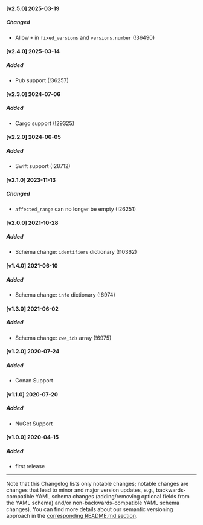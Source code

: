 #### [v2.5.0] 2025-03-19
##### Changed
- Allow `+` in `fixed_versions` and `versions.number` (!36490)
#### [v2.4.0] 2025-03-14
##### Added
- Pub support (!36257)
#### [v2.3.0] 2024-07-06
##### Added
- Cargo support (!29325)
#### [v2.2.0] 2024-06-05
##### Added
- Swift support (!28712)
#### [v2.1.0] 2023-11-13
##### Changed
- `affected_range` can no longer be empty (!26251)
#### [v2.0.0] 2021-10-28
##### Added
- Schema change: `identifiers` dictionary (!10362)
#### [v1.4.0] 2021-06-10
##### Added
- Schema change: `info` dictionary (!6974)
#### [v1.3.0] 2021-06-02
##### Added
- Schema change: `cwe_ids` array (!6975)
#### [v1.2.0] 2020-07-24
##### Added
- Conan Support
#### [v1.1.0] 2020-07-20
##### Added
- NuGet Support
#### [v1.0.0] 2020-04-15
##### Added
- first release

----

Note that this Changelog lists only notable changes; notable changes are
changes that lead to minor and major version updates, e.g.,
backwards-compatible YAML schema changes (adding/removing optional fields from
the YAML schema) and/or non-backwards-compatible YAML schema changes).  You can
find more details about our semantic versioning approach in the [corresponding README.md section](https://gitlab.com/gitlab-org/security-products/gemnasium-db#versioning-and-changelog).
